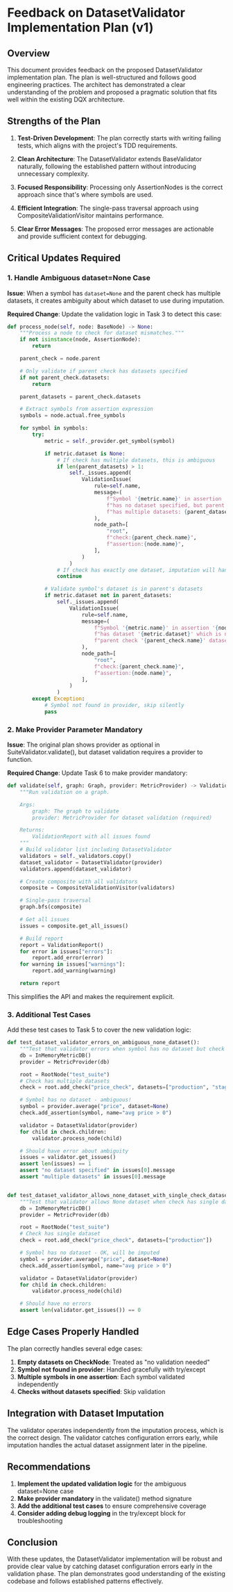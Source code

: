 # Feedback on DatasetValidator Implementation Plan (v1)

## Overview

This document provides feedback on the proposed DatasetValidator implementation plan. The plan is well-structured and follows good engineering practices. The architect has demonstrated a clear understanding of the problem and proposed a pragmatic solution that fits well within the existing DQX architecture.

## Strengths of the Plan

1. **Test-Driven Development**: The plan correctly starts with writing failing tests, which aligns with the project's TDD requirements.

2. **Clean Architecture**: The DatasetValidator extends BaseValidator naturally, following the established pattern without introducing unnecessary complexity.

3. **Focused Responsibility**: Processing only AssertionNodes is the correct approach since that's where symbols are used.

4. **Efficient Integration**: The single-pass traversal approach using CompositeValidationVisitor maintains performance.

5. **Clear Error Messages**: The proposed error messages are actionable and provide sufficient context for debugging.

## Critical Updates Required

### 1. Handle Ambiguous dataset=None Case

**Issue**: When a symbol has `dataset=None` and the parent check has multiple datasets, it creates ambiguity about which dataset to use during imputation.

**Required Change**: Update the validation logic in Task 3 to detect this case:

```python
def process_node(self, node: BaseNode) -> None:
    """Process a node to check for dataset mismatches."""
    if not isinstance(node, AssertionNode):
        return

    parent_check = node.parent

    # Only validate if parent check has datasets specified
    if not parent_check.datasets:
        return

    parent_datasets = parent_check.datasets

    # Extract symbols from assertion expression
    symbols = node.actual.free_symbols

    for symbol in symbols:
        try:
            metric = self._provider.get_symbol(symbol)

            if metric.dataset is None:
                # If check has multiple datasets, this is ambiguous
                if len(parent_datasets) > 1:
                    self._issues.append(
                        ValidationIssue(
                            rule=self.name,
                            message=(
                                f"Symbol '{metric.name}' in assertion '{node.name}' "
                                f"has no dataset specified, but parent check '{parent_check.name}' "
                                f"has multiple datasets: {parent_datasets}. Unable to determine which dataset to use."
                            ),
                            node_path=[
                                "root",
                                f"check:{parent_check.name}",
                                f"assertion:{node.name}",
                            ],
                        )
                    )
                # If check has exactly one dataset, imputation will handle it
                continue

            # Validate symbol's dataset is in parent's datasets
            if metric.dataset not in parent_datasets:
                self._issues.append(
                    ValidationIssue(
                        rule=self.name,
                        message=(
                            f"Symbol '{metric.name}' in assertion '{node.name}' "
                            f"has dataset '{metric.dataset}' which is not in "
                            f"parent check '{parent_check.name}' datasets: {parent_datasets}"
                        ),
                        node_path=[
                            "root",
                            f"check:{parent_check.name}",
                            f"assertion:{node.name}",
                        ],
                    )
                )
        except Exception:
            # Symbol not found in provider, skip silently
            pass
```

### 2. Make Provider Parameter Mandatory

**Issue**: The original plan shows provider as optional in SuiteValidator.validate(), but dataset validation requires a provider to function.

**Required Change**: Update Task 6 to make provider mandatory:

```python
def validate(self, graph: Graph, provider: MetricProvider) -> ValidationReport:
    """Run validation on a graph.

    Args:
        graph: The graph to validate
        provider: MetricProvider for dataset validation (required)

    Returns:
        ValidationReport with all issues found
    """
    # Build validator list including DatasetValidator
    validators = self._validators.copy()
    dataset_validator = DatasetValidator(provider)
    validators.append(dataset_validator)

    # Create composite with all validators
    composite = CompositeValidationVisitor(validators)

    # Single-pass traversal
    graph.bfs(composite)

    # Get all issues
    issues = composite.get_all_issues()

    # Build report
    report = ValidationReport()
    for error in issues["errors"]:
        report.add_error(error)
    for warning in issues["warnings"]:
        report.add_warning(warning)

    return report
```

This simplifies the API and makes the requirement explicit.

### 3. Additional Test Cases

Add these test cases to Task 5 to cover the new validation logic:

```python
def test_dataset_validator_errors_on_ambiguous_none_dataset():
    """Test that validator errors when symbol has no dataset but check has multiple."""
    db = InMemoryMetricDB()
    provider = MetricProvider(db)

    root = RootNode("test_suite")
    # Check has multiple datasets
    check = root.add_check("price_check", datasets=["production", "staging"])

    # Symbol has no dataset - ambiguous!
    symbol = provider.average("price", dataset=None)
    check.add_assertion(symbol, name="avg price > 0")

    validator = DatasetValidator(provider)
    for child in check.children:
        validator.process_node(child)

    # Should have error about ambiguity
    issues = validator.get_issues()
    assert len(issues) == 1
    assert "no dataset specified" in issues[0].message
    assert "multiple datasets" in issues[0].message


def test_dataset_validator_allows_none_dataset_with_single_check_dataset():
    """Test that validator allows None dataset when check has single dataset."""
    db = InMemoryMetricDB()
    provider = MetricProvider(db)

    root = RootNode("test_suite")
    # Check has single dataset
    check = root.add_check("price_check", datasets=["production"])

    # Symbol has no dataset - OK, will be imputed
    symbol = provider.average("price", dataset=None)
    check.add_assertion(symbol, name="avg price > 0")

    validator = DatasetValidator(provider)
    for child in check.children:
        validator.process_node(child)

    # Should have no errors
    assert len(validator.get_issues()) == 0
```

## Edge Cases Properly Handled

The plan correctly handles several edge cases:

1. **Empty datasets on CheckNode**: Treated as "no validation needed"
2. **Symbol not found in provider**: Handled gracefully with try/except
3. **Multiple symbols in one assertion**: Each symbol validated independently
4. **Checks without datasets specified**: Skip validation

## Integration with Dataset Imputation

The validator operates independently from the imputation process, which is the correct design. The validator catches configuration errors early, while imputation handles the actual dataset assignment later in the pipeline.

## Recommendations

1. **Implement the updated validation logic** for the ambiguous dataset=None case
2. **Make provider mandatory** in the validate() method signature
3. **Add the additional test cases** to ensure comprehensive coverage
4. **Consider adding debug logging** in the try/except block for troubleshooting

## Conclusion

With these updates, the DatasetValidator implementation will be robust and provide clear value by catching dataset configuration errors early in the validation phase. The plan demonstrates good understanding of the existing codebase and follows established patterns effectively.

